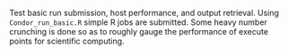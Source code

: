 Test basic run submission, host performance, and output retrieval.
Using `Condor_run_basic.R` simple R jobs are submitted. Some
heavy number crunching is done so as to roughly gauge the
performance of execute points for scientific computing.
